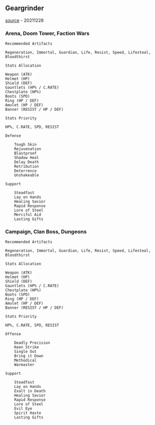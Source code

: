 ## Geargrinder

[source](https://ayumilove.net/raid-shadow-legends-geargrinder-skill-mastery-equip-guide/) - 20211228

### Arena, Doom Tower, Faction Wars

```
Recommended Artifacts

Regeneration, Immortal, Guardian, Life, Resist, Speed, Lifesteal, Bloodthirst

Stats Allocation

Weapon (ATK)
Helmet (HP)
Shield (DEF)
Gauntlets (HP% / C.RATE)
Chestplate (HP%)
Boots (SPD)
Ring (HP / DEF)
Amulet (HP / DEF)
Banner (RESIST / HP / DEF)

Stats Priority

HP%, C.RATE, SPD, RESIST

Defense

    Tough Skin
    Rejuvenation
    Blastproof
    Shadow Heal
    Delay Death
    Retribution
    Deterrence
    Unshakeable

Support

    Steadfast
    Lay on Hands
    Healing Savior
    Rapid Response
    Lore of Steel
    Merciful Aid
    Lasting Gifts
```

### Campaign, Clan Boss, Dungeons

```
Recommended Artifacts

Regeneration, Immortal, Guardian, Life, Resist, Speed, Lifesteal, Bloodthirst

Stats Allocation

Weapon (ATK)
Helmet (HP)
Shield (DEF)
Gauntlets (HP% / C.RATE)
Chestplate (HP%)
Boots (SPD)
Ring (HP / DEF)
Amulet (HP / DEF)
Banner (RESIST / HP / DEF)

Stats Priority

HP%, C.RATE, SPD, RESIST

Offense

    Deadly Precision
    Keen Strike
    Single Out
    Bring it Down
    Methodical
    Warmaster

Support

    Steadfast
    Lay on Hands
    Exalt in Death
    Healing Savior
    Rapid Response
    Lore of Steel
    Evil Eye
    Spirit Haste
    Lasting Gifts
```

